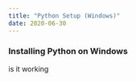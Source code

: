 ```yaml
---
title: "Python Setup (Windows)"
date: 2020-06-30
---
```


### Installing Python on Windows

is it working
